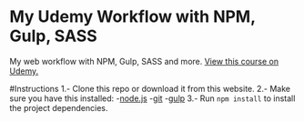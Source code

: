 # My Udemy Workflow with NPM, Gulp, SASS
My web workflow with NPM, Gulp, SASS and more. [View this course on Udemy.](https://www.udemy.com/modern-web-development-with-sass-gulp-npm-web-workflows/)

#Instructions
1.- Clone this repo or download it from this website.
2.- Make sure you have this installed:
    -[node.js](http://nodejs.org/)
    -[git](http://gitscm.com/)
    -[gulp](http://gulpjs.com/)
3.- Run `npm install` to install the project dependencies.

